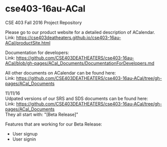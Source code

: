 # cse403-16au-ACal
CSE 403 Fall 2016 Project Repository

Please go to our product website for a detailed description of ACalendar.     
Link: https://cse403deatheaters.github.io/cse403-16au-ACal/productSite.html

Documentation for developers:     
Link: https://github.com/CSE403DEATHEATERS/cse403-16au-ACal/blob/gh-pages/ACal_Documents/DocumentationForDevelopers.md

All other documents on ACalendar can be found here:     
Link: https://github.com/CSE403DEATHEATERS/cse403-16au-ACal/tree/gh-pages/ACal_Documents

11/11/16     
Udpated versions of our SRS and SDS documents can be found here:     
Link: https://github.com/CSE403DEATHEATERS/cse403-16au-ACal/tree/gh-pages/ACal_Documents          
They all start with: "[Beta Release]"       

Features that are working for our Beta Release:      
* User signup      
* User signin    



